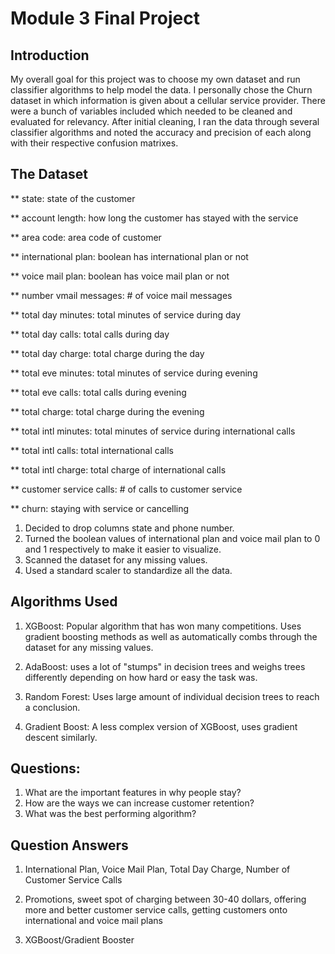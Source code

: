 
# Module 3 Final Project


## Introduction

My overall goal for this project was to choose my own dataset and run classifier algorithms to help model the data. I personally chose the Churn dataset in which information is given about a cellular service provider. There were a bunch of variables included which needed to be cleaned and evaluated for relevancy. After initial cleaning, I ran the data through several classifier algorithms and noted the accuracy and precision of each along with their respective confusion matrixes. 


## The Dataset

** state: state of the customer 

** account length: how long the customer has stayed with the service

** area code: area code of customer

** international plan: boolean has international plan or not

** voice mail plan: boolean has voice mail plan or not

** number vmail messages: # of voice mail messages

** total day minutes: total minutes of service during day

** total day calls: total calls during day

** total day charge: total charge during the day

** total eve minutes: total minutes of service during evening

** total eve calls: total calls during evening

** total charge: total charge during the evening

** total intl minutes: total minutes of service during international calls

** total intl calls: total international calls

** total intl charge: total charge of international calls

** customer service calls: # of calls to customer service

** churn: staying with service or cancelling

1. Decided to drop columns state and phone number. 
2. Turned the boolean values of international plan and voice mail plan to 0 and 1 respectively to make it easier to visualize. 
3. Scanned the dataset for any missing values. 
4. Used a standard scaler to standardize all the data. 

## Algorithms Used

1. XGBoost: Popular algorithm that has won many competitions. Uses gradient boosting methods as well as automatically combs through the dataset for any missing values. 

2. AdaBoost: uses a lot of "stumps" in decision trees and weighs trees differently depending on how hard or easy the task was. 

3. Random Forest: Uses large amount of individual decision trees to reach a conclusion. 

4. Gradient Boost: A less complex version of XGBoost, uses gradient descent similarly. 


## Questions:

1. What are the important features in why people stay? 
2. How are the ways we can increase customer retention?
3. What was the best performing algorithm?

## Question Answers

1. International Plan, Voice Mail Plan, Total Day Charge, Number of Customer Service Calls

2. Promotions, sweet spot of charging between 30-40 dollars, offering more and better customer service calls, getting customers onto international and voice mail plans

3. XGBoost/Gradient Booster